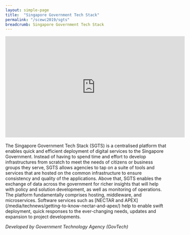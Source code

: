 ```yaml
---
layout: simple-page
title:  "Singapore Government Tech Stack"
permalink: "/scewc2019/sgts"
breadcrumb: Singapore Government Tech Stack
---
```


<div class="bp-youtube">
  <iframe width="560" height="315" src="https://www.youtube.com/embed/Vt-r2vCqSh8" frameborder="0" allow="autoplay; encrypted-media" allowfullscreen></iframe>
</div>

<br>
The Singapore Government Tech Stack (SGTS) is a centralised platform that enables quick and efficient deployment of digital services to the Singapore Government. Instead of having to spend time and effort to develop infrastructures from scratch to meet the needs of citizens or business groups they serve, SGTS allows agencies to tap on a suite of tools and services that are hosted on the common infrastructure to ensure consistency and quality of the applications. Above that, SGTS enables the exchange of data across the government for richer insights that will help with policy and solution development, as well as monitoring of operations.
<br>
The platform fundamentally comprises hosting, middleware, and microservices. Software services such as [NECTAR and APEX](/media/technews/getting-to-know-nectar-and-apex/) help to enable swift deployment, quick responses to the ever-changing needs, updates and expansion to project developments. 

*Developed by Government Technology Agency (GovTech)* 

